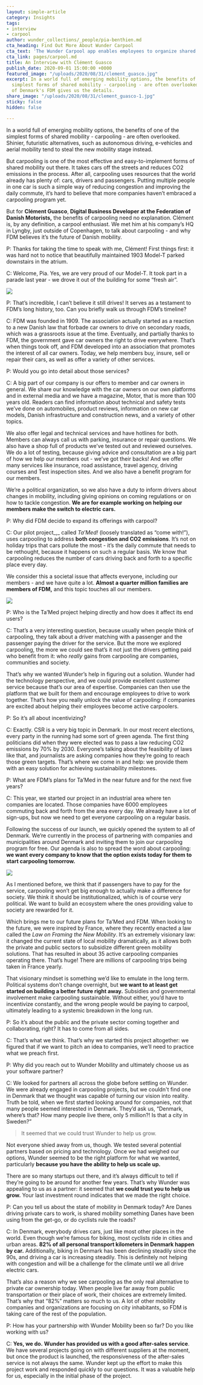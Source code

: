 ```yaml
---
layout: simple-article
category: Insights
tags:
- interview
- carpool
author: wunder_collections/_people/pia-benthien.md
cta_heading: Find Out More About Wunder Carpool
cta_text: 'The Wunder Carpool app enables employees to organize shared rides to work. '
cta_link: pages/carpool.md
title: An Interview with Clément Guasco
publish_date: 2020-09-01 15:00:00 +0000
featured_image: "/uploads/2020/08/31/clement_guasco.jpg"
excerpt: In a world full of emerging mobility options, the benefits of one of the
  simplest forms of shared mobility - carpooling - are often overlooked. Clément Guasco
  of Denmark's FDM gives us the details.
share_image: "/uploads/2020/08/31/clement_guasco-1.jpg"
sticky: false
hidden: false

---
```

In a world full of emerging mobility options, the benefits of one of the simplest forms of shared mobility - carpooling - are often overlooked. Shinier, futuristic alternatives, such as autonomous driving, e-vehicles and aerial mobility tend to steal the new mobility stage instead.

But carpooling is one of the most effective and easy-to-implement forms of shared mobility out there. It takes cars off the streets and reduces CO2 emissions in the process. After all, carpooling uses resources that the world already has plenty of: cars, drivers and passengers. Putting multiple people in one car is such a simple way of reducing congestion and improving the daily commute, it’s hard to believe that more companies haven’t embraced a carpooling program yet.

But for **Clément Guasco**, **Digital Business Developer at the Federation of Danish Motorists,** the benefits of carpooling need no explanation. Clément is, by any definition, a carpool enthusiast. We met him at his company’s HQ in Lyngby, just outside of Copenhagen, to talk about carpooling - and why FDM believes it’s the future of Danish mobility.

P: Thanks for taking the time to speak with me, Clément! First things first: it was hard not to notice that beautifully maintained 1903 Model-T parked downstairs in the atrium.

C: Welcome, Pia. Yes, we are very proud of our Model-T. It took part in a parade last year - we drove it out of the building for some “fresh air”.

![](/uploads/2020/09/03/model_t.jpg)

P: That’s incredible, I can’t believe it still drives! It serves as a testament to FDM’s long history, too. Can you briefly walk us through FDM’s timeline?

C: FDM was founded in 1909. The association actually started as a reaction to a new Danish law that forbade car owners to drive on secondary roads, which was a grassroots issue at the time. Eventually, and partially thanks to FDM, the government gave car owners the right to drive everywhere. That’s when things took off, and FDM developed into an association that promotes the interest of all car owners. Today, we help members buy, insure, sell or repair their cars, as well as offer a variety of other services.

P: Would you go into detail about those services?

C: A big part of our company is our offers to member and car owners in general. We share our knowledge with the car owners on our own platforms and in external media and we have a magazine, Motor, that is more than 100 years old. Readers can find information about technical and safety tests we’ve done on automobiles, product reviews, information on new car models, Danish infrastructure and construction news, and a variety of other topics.

We also offer legal and technical services and have hotlines for both. Members can always call us with parking, insurance or repair questions. We also have a shop full of products we’ve tested out and reviewed ourselves. We do a lot of testing, because giving advice and consultation are a big part of how we help our members out - we’ve got their backs! And we offer many services like insurance, road assistance, travel agency, driving courses and Test inspection sites. And we also have a benefit program for our members.

We’re a political organization, so we also have a duty to inform drivers about changes in mobility, including giving opinions on coming regulations or on how to tackle congestion. **We are for example working on helping our members make the switch to electric cars.**

P: Why did FDM decide to expand its offerings with carpool?

C: Our pilot project_,_ called _Ta’Med!_ (loosely translated as “come with!”), uses carpooling to address **both congestion and CO2 emissions**. It’s not on holiday trips that cars pollute the most - it’s the daily commute that needs to be rethought, because it happens on such a regular basis. We know that carpooling reduces the number of cars driving back and forth to a specific place every day.

We consider this a societal issue that affects everyone, including our members - and we have quite a lot. **Almost a quarter million families are members of FDM,** and this topic touches all our members.

![](/uploads/2020/09/02/clement_portrait.jpg)

P: Who is the Ta’Med project helping directly and how does it affect its end users?

C: That’s a very interesting question, because usually when people think of carpooling, they talk about a driver matching with a passenger and the passenger paying the driver for the service. But the more we explored carpooling, the more we could see that’s it not just the drivers getting paid who benefit from it: who _really_ gains from carpooling are companies, communities and society.

That’s why we wanted Wunder’s help in figuring out a solution. Wunder had the technology perspective, and we could provide excellent customer service because that’s our area of expertise. Companies can then use the platform that we built for them and encourage employees to drive to work together. That’s how you really unlock the value of carpooling: if companies are excited about helping their employees become active carpoolers.

P: So it’s all about incentivizing?

C: Exactly. CSR is a very big topic in Denmark. In our most recent elections, every party in the running had some sort of green agenda. The first thing politicians did when they were elected was to pass a law reducing CO2 emissions by 70% by 2030. Everyone’s talking about the feasibility of laws like that, and journalists are asking companies how they’re going to reach those green targets. That’s where we come in and help: we provide them with an easy solution for achieving sustainability milestones.

P: What are FDM’s plans for Ta’Med in the near future and for the next five years?

C: This year, we started our project in an industrial area where ten companies are located. Those companies have 6000 employees commuting back and forth from the area every day. We already have a lot of sign-ups, but now we need to get everyone carpooling on a regular basis.

Following the success of our launch, we quickly opened the system to all of Denmark. We’re currently in the process of partnering with companies and municipalities around Denmark and inviting them to join our carpooling program for free. Our agenda is also to spread the word about carpooling: **we want every company to know that the option exists today for them to start carpooling tomorrow.**

![](/uploads/2020/09/02/car.jpg)

As I mentioned before, we think that if passengers have to pay for the service, carpooling won’t get big enough to actually make a difference for society. We think it should be institutionalized, which is of course very political. We want to build an ecosystem where the ones providing value to society are rewarded for it.

Which brings me to our future plans for Ta’Med and FDM. When looking to the future, we were inspired by France, where they recently enacted a law called the _Law on Framing the New Mobility_. It’s an extremely visionary law: it changed the current state of local mobility dramatically, as it allows both the private and public sectors to subsidize different green mobility solutions. That has resulted in about 35 active carpooling companies operating there. That’s huge! There are millions of carpooling trips being taken in France yearly.

That visionary mindset is something we’d like to emulate in the long term. Political systems don’t change overnight, but **we want to at least get started on building a better future right away.** Subsidies and governmental involvement make carpooling sustainable. Without either, you’d have to incentivize constantly, and the wrong people would be paying to carpool, ultimately leading to a systemic breakdown in the long run.

P: So it’s about the public and the private sector coming together and collaborating, right? It has to come from all sides.

C: That’s what we think. That’s why we started this project altogether: we figured that if we want to pitch an idea to companies, we’ll need to practice what we preach first.

P: Why did you reach out to Wunder Mobility and ultimately choose us as your software partner?

C: We looked for partners all across the globe before settling on Wunder. We were already engaged in carpooling projects, but we couldn't find one in Denmark that we thought was capable of turning our vision into reality. Truth be told, when we first started looking around for companies, not that many people seemed interested in Denmark. They’d ask us, “Denmark, where’s that? How many people live there, only 5 million?! Is that a city in Sweden?”

> It seemed that we could trust Wunder to help us grow.

Not everyone shied away from us, though. We tested several potential partners based on pricing and technology. Once we had weighed our options, Wunder seemed to be the right platform for what we wanted, particularly **because you have the ability to help us scale up.**

There are so many startups out there, and it’s always difficult to tell if they’re going to be around for another few years. That’s why Wunder was appealing to us as a partner: it seemed that **we could trust you to help us grow.** Your last investment round indicates that we made the right choice.

P: Can you tell us about the state of mobility in Denmark today? Are Danes driving private cars to work, is shared mobility something Danes have been using from the get-go, or do cyclists rule the roads?

C: In Denmark, everybody drives cars, just like most other places in the world. Even though we’re famous for biking, most cyclists ride in cities and urban areas. **82% of all personal transport kilometers in Denmark happen by car.** Additionally, biking in Denmark has been declining steadily since the 90s, and driving a car is increasing steadily. This is definitely not helping with congestion and will be a challenge for the climate until we all drive electric cars.

That’s also a reason why we see carpooling as the only real alternative to private car ownership today. When people live far away from public transportation or their place of work, their choices are extremely limited. That’s why that “82%” matters so much to us. A lot of other mobility companies and organizations are focusing on city inhabitants, so FDM is taking care of the rest of the population.

P: How has your partnership with Wunder Mobility been so far? Do you like working with us?

C: **Yes, we do.** **Wunder has provided us with a good after-sales service**. We have several projects going on with different suppliers at the moment, but once the product is launched, the responsiveness of the after-sales service is not always the same. Wunder kept up the effort to make this project work and responded quickly to our questions. It was a valuable help for us, especially in the initial phase of the project.